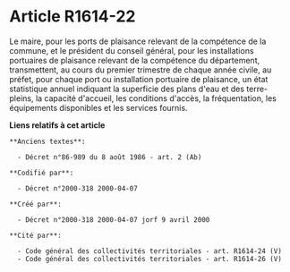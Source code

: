 # Article R1614-22

Le maire, pour les ports de plaisance relevant de la compétence de la commune, et le président du conseil général, pour les
installations portuaires de plaisance relevant de la compétence du département, transmettent, au cours du premier trimestre
de chaque année civile, au préfet, pour chaque port ou installation portuaire de plaisance, un état statistique annuel
indiquant la superficie des plans d'eau et des terre-pleins, la capacité d'accueil, les conditions d'accès, la fréquentation,
les équipements disponibles et les services fournis.

**Liens relatifs à cet article**

	**Anciens textes**:

	  - Décret n°86-989 du 8 août 1986 - art. 2 (Ab)

	**Codifié par**:

	  - Décret n°2000-318 2000-04-07

	**Créé par**:

	  - Décret n°2000-318 2000-04-07 jorf 9 avril 2000

	**Cité par**:

	  - Code général des collectivités territoriales - art. R1614-24 (V)
	  - Code général des collectivités territoriales - art. R1614-26 (V)
